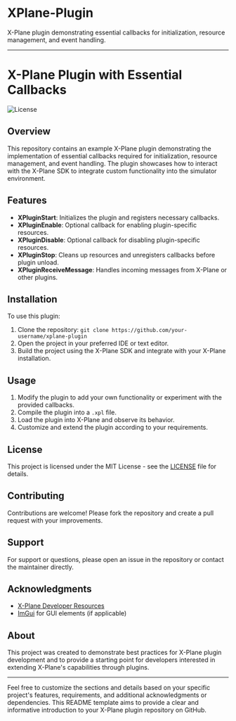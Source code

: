 # XPlane-Plugin
X-Plane plugin demonstrating essential callbacks for initialization, resource management, and event handling.

---

# X-Plane Plugin with Essential Callbacks

![License](https://img.shields.io/badge/license-MIT-blue.svg)

## Overview

This repository contains an example X-Plane plugin demonstrating the implementation of essential callbacks required for initialization, resource management, and event handling. The plugin showcases how to interact with the X-Plane SDK to integrate custom functionality into the simulator environment.

## Features

- **XPluginStart**: Initializes the plugin and registers necessary callbacks.
- **XPluginEnable**: Optional callback for enabling plugin-specific resources.
- **XPluginDisable**: Optional callback for disabling plugin-specific resources.
- **XPluginStop**: Cleans up resources and unregisters callbacks before plugin unload.
- **XPluginReceiveMessage**: Handles incoming messages from X-Plane or other plugins.

## Installation

To use this plugin:

1. Clone the repository: `git clone https://github.com/your-username/xplane-plugin`
2. Open the project in your preferred IDE or text editor.
3. Build the project using the X-Plane SDK and integrate with your X-Plane installation.

## Usage

1. Modify the plugin to add your own functionality or experiment with the provided callbacks.
2. Compile the plugin into a `.xpl` file.
3. Load the plugin into X-Plane and observe its behavior.
4. Customize and extend the plugin according to your requirements.

## License

This project is licensed under the MIT License - see the [LICENSE](LICENSE) file for details.

## Contributing

Contributions are welcome! Please fork the repository and create a pull request with your improvements.

## Support

For support or questions, please open an issue in the repository or contact the maintainer directly.

## Acknowledgments

- [X-Plane Developer Resources](https://developer.x-plane.com/)
- [ImGui](https://github.com/ocornut/imgui) for GUI elements (if applicable)

## About

This project was created to demonstrate best practices for X-Plane plugin development and to provide a starting point for developers interested in extending X-Plane's capabilities through plugins.

---

Feel free to customize the sections and details based on your specific project's features, requirements, and additional acknowledgments or dependencies. This README template aims to provide a clear and informative introduction to your X-Plane plugin repository on GitHub.
